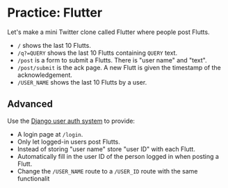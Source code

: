 # Practice: Flutter

Let's make a mini Twitter clone called Flutter where people post Flutts.

* `/` shows the last 10 Flutts.
* `/q?=QUERY` shows the last 10 Flutts containing `QUERY` text.
* `/post` is a form to submit a Flutts. There is "user name" and "text".
* `/post/submit` is the ack page. A new Flutt is given the timestamp of the acknowledgement.
* `/USER_NAME` shows the last 10 Flutts by a user.

## Advanced

Use the [Django user auth system](https://docs.djangoproject.com/en/1.9/topics/auth/) to provide:

* A login page at `/login`.
* Only let logged-in users post Flutts.
* Instead of storing "user name" store "user ID" with each Flutt.
* Automatically fill in the user ID of the person logged in when posting a Flutt.
* Change the `/USER_NAME` route to a `/USER_ID` route with the same functionalit
